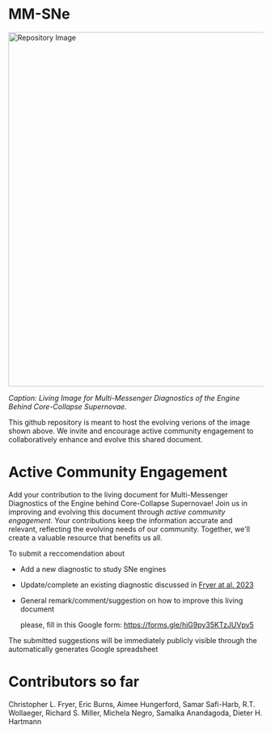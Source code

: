 # MM-SNe

<img src="https://github.com/clfryer/MM-SNe/assets/19571835/3c5f54b0-b56b-414c-9cae-54703fbc3e0b" alt="Repository Image" width="700">

<i>Caption: Living Image for Multi-Messenger Diagnostics of the Engine Behind Core-Collapse Supernovae.</i>

This github repository is meant to host the evolving verions of the image shown above. 
We invite and encourage active community engagement to collaboratively enhance and evolve this shared document. 

# Active Community Engagement 
Add your contribution to the living document for Multi-Messenger Diagnostics of the Engine behind Core-Collapse Supernovae!
Join us in improving and evolving this document through *active community engagement*. Your contributions keep the information accurate and relevant, reflecting the evolving needs of our community. Together, we'll create a valuable resource that benefits us all.

To submit a reccomendation about 
- Add a new diagnostic to study SNe engines
- Update/complete an existing diagnostic discussed in [Fryer at al. 2023](https://arxiv.org/abs/2305.06134)
- General remark/comment/suggestion on how to improve this living document

  please, fill in this Google form: https://forms.gle/hiG9py35KTzJUVpv5

The submitted suggestions will be immediately publicly visible through the automatically generates Google spreadsheet



# Contributors so far
Christopher L. Fryer, Eric Burns, Aimee Hungerford, Samar Safi-Harb, R.T. Wollaeger, Richard S. Miller, Michela Negro, Samalka Anandagoda, Dieter H. Hartmann
